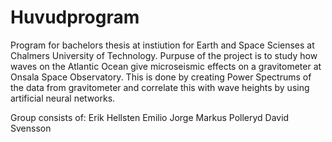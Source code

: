 Huvudprogram
============
Program for bachelors thesis at instiution for Earth and Space Scienses at Chalmers University of Technology.
Purpuse of the project is to study how waves on the Atlantic Ocean give microseismic effects on a gravitometer at Onsala Space Observatory. This is done by creating Power Spectrums of the data from gravitometer and correlate this with wave heights by using artificial neural networks.

Group consists of:
Erik Hellsten
Emilio Jorge
Markus Polleryd
David Svensson

